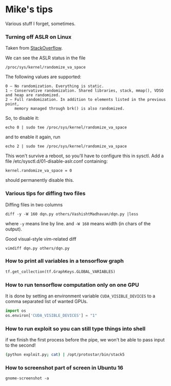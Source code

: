 # Mike's tips
Various stuff I forget, sometimes.


### Turning off ASLR on Linux
Taken from [StackOverflow](http://askubuntu.com/questions/318315/how-can-i-temporarily-disable-aslr-address-space-layout-randomization).

We can see the ASLR status in the file
```
/proc/sys/kernel/randomize_va_space
```

The following values are supported:

```
0 – No randomization. Everything is static.
1 – Conservative randomization. Shared libraries, stack, mmap(), VDSO and heap are randomized.
2 – Full randomization. In addition to elements listed in the previous point,
    memory managed through brk() is also randomized.
```

So, to disable it:

```
echo 0 | sudo tee /proc/sys/kernel/randomize_va_space
```

and to enable it again, run

```
echo 2 | sudo tee /proc/sys/kernel/randomize_va_space
```

This won't survive a reboot, so you'll have to configure this in sysctl.
Add a file /etc/sysctl.d/01-disable-aslr.conf containing:

```
kernel.randomize_va_space = 0
```
should permanently disable this.


### Various tips for diffing two files

Diffing files in two columns
```
diff -y -W 160 dqn.py others/VashishtMadhavan/dqn.py |less
```
where `-y` means line by line.
and `-W 160` means width (in chars of the output).

Good visual-style vim-related diff
```
vimdiff dqn.py others/dqn.py
```

### How to print all variables in a tensorflow graph

```python
tf.get_collection(tf.GraphKeys.GLOBAL_VARIABLES)
```


### How to run tensorflow computation only on one GPU

It is done by setting an environment variable `CUDA_VISIBLE_DEVICES` to a comma separated list of wanted GPUs.


```python
import os
os.environ['CUDA_VISIBLE_DEVICES'] = "1"
```

### How to run exploit so you can still type things into shell

if we finish the first process before the pipe, we won't be able to pass input to the second!

```bash
(python exploit.py; cat) | /opt/protostar/bin/stack5 
```


### How to screenshot part of screen in Ubuntu 16

```
gnome-screenshot -a
```
